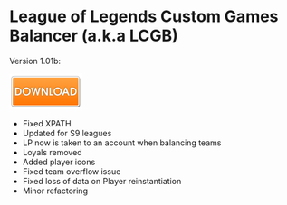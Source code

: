 # League of Legends Custom Games Balancer (a.k.a LCGB)

Version 1.01b:

[![Download](dlbtn.png)](https://github.com/TheFizz/CustomBalancer/raw/master/LoL%20Custom%20Games%20Balancer%20v1.01b.exe)
- Fixed XPATH
- Updated for S9 leagues
- LP now is taken to an account when balancing teams
- Loyals removed
- Added player icons
- Fixed team overflow issue
- Fixed loss of data on Player reinstantiation
- Minor refactoring
